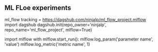 ## ML FLoe experiments 

ml_flow tracking = https://dagshub.com/ninjalp/ml_flow_project.mlflow
import dagshub
dagshub.init(repo_owner='ninjalp', repo_name='ml_flow_project', mlflow=True)

import mlflow
with mlflow.start_run():
  mlflow.log_param('parameter name', 'value')
  mlflow.log_metric('metric name', 1)


